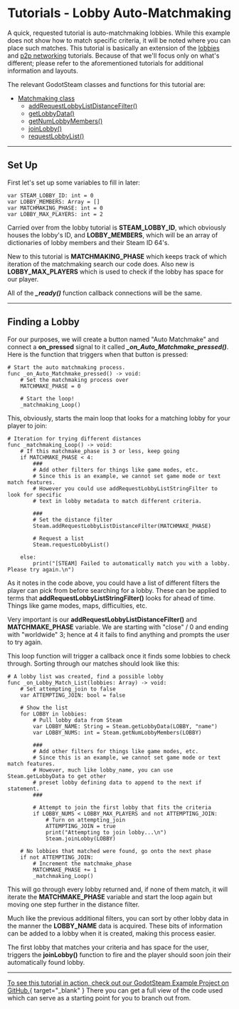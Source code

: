 # Tutorials - Lobby Auto-Matchmaking

A quick, requested tutorial is auto-matchmaking lobbies. While this example does not show how to match specific criteria, it will be noted where you can place such matches. This tutorial is basically an extension of the [lobbies](lobbies.md) and [p2p networking](p2p.md) tutorials. Because of that we'll focus only on what's different; please refer to the aforementioned tutorials for additional information and layouts.

The relevant GodotSteam classes and functions for this tutorial are:

  * [Matchmaking class](../classes/matchmaking.md)
    * [addRequestLobbyListDistanceFilter()](../classes/matchmaking.md#addrequestlobbylistdistancefilter)
	* [getLobbyData()](../classes/matchmaking.md#getlobbydata)
	* [getNumLobbyMembers()](../classes/matchmaking.md#getnumlobbymembers)
	* [joinLobby()](../classes/matchmaking.md#joinlobby)
	* [requestLobbyList()](../classes/matchmaking.md#requestlobbylist)

---

## Set Up

First let's set up some variables to fill in later:

````
var STEAM_LOBBY_ID: int = 0
var LOBBY_MEMBERS: Array = []
var MATCHMAKING_PHASE: int = 0
var LOBBY_MAX_PLAYERS: int = 2
````

Carried over from the lobby tutorial is **STEAM_LOBBY_ID**, which obviously houses the lobby's ID, and **LOBBY_MEMBERS**, which will be an array of dictionaries of lobby members and their Steam ID 64's.

New to this tutorial is **MATCHMAKING_PHASE** which keeps track of which iteration of the matchmaking search our code does. Also new is **LOBBY_MAX_PLAYERS** which is used to check if the lobby has space for our player.

All of the ***_ready()*** function callback connections will be the same.

---

## Finding a Lobby
For our purposes, we will create a button named "Auto Matchmake" and connect a **on_pressed** signal to it called ***_on_Auto_Matchmake_pressed()***. Here is the function that triggers when that button is pressed:

````
# Start the auto matchmaking process.
func _on_Auto_Matchmake_pressed() -> void:
	# Set the matchmaking process over
	MATCHMAKE_PHASE = 0

	# Start the loop!
	_matchmaking_Loop()
````			

This, obviously, starts the main loop that looks for a matching lobby for your player to join:

````
# Iteration for trying different distances
func _matchmaking_Loop() -> void:
	# If this matchmake_phase is 3 or less, keep going
	if MATCHMAKE_PHASE < 4:
		###
		# Add other filters for things like game modes, etc.
		# Since this is an example, we cannot set game mode or text match features.
		# However you could use addRequestLobbyListStringFilter to look for specific
		# text in lobby metadata to match different criteria.

		###
		# Set the distance filter
		Steam.addRequestLobbyListDistanceFilter(MATCHMAKE_PHASE)

		# Request a list
		Steam.requestLobbyList()

	else:
		print("[STEAM] Failed to automatically match you with a lobby. Please try again.\n")
````

As it notes in the code above, you could have a list of different filters the player can pick from before searching for a lobby. These can be applied to terms that **addRequestLobbyListStringFilter()** looks for ahead of time. Things like game modes, maps, difficulties, etc.

Very important is our **addRequestLobbyListDistanceFilter()** and **MATCHMAKE_PHASE** variable. We are starting with "close" / 0 and ending with "worldwide" 3; hence at 4 it fails to find anything and prompts the user to try again.

This loop function will trigger a callback once it finds some lobbies to check through. Sorting through our matches should look like this:

````
# A lobby list was created, find a possible lobby
func _on_Lobby_Match_List(lobbies: Array) -> void:
	# Set attempting_join to false
	var ATTEMPTING_JOIN: bool = false

	# Show the list 
	for LOBBY in lobbies:
		# Pull lobby data from Steam
		var LOBBY_NAME: String = Steam.getLobbyData(LOBBY, "name")
		var LOBBY_NUMS: int = Steam.getNumLobbyMembers(LOBBY)

		###
		# Add other filters for things like game modes, etc.
		# Since this is an example, we cannot set game mode or text match features.
		# However, much like lobby_name, you can use Steam.getLobbyData to get other
		# preset lobby defining data to append to the next if statement.
		###

		# Attempt to join the first lobby that fits the criteria
		if LOBBY_NUMS < LOBBY_MAX_PLAYERS and not ATTEMPTING_JOIN:
			# Turn on attempting_join
			ATTEMPTING_JOIN = true
			print("Attempting to join lobby...\n")
			Steam.joinLobby(LOBBY)

	# No lobbies that matched were found, go onto the next phase
	if not ATTEMPTING_JOIN:
		# Increment the matchmake_phase
		MATCHMAKE_PHASE += 1
		_matchmaking_Loop()
````

This will go through every lobby returned and, if none of them match, it will iterate the **MATCHMAKE_PHASE** variable and start the loop again but moving one step further in the distance filter.

Much like the previous additional filters, you can sort by other lobby data in the manner the **LOBBY_NAME** data is acquired. These bits of information can be added to a lobby when it is created, making this process easier.

The first lobby that matches your criteria and has space for the user, triggers the **joinLobby()** function to fire and the player should soon join their automatically found lobby.

---

[To see this tutorial in action, check out our GodotSteam Example Project on GitHub.](https://github.com/CoaguCo-Industries/GodotSteam-Example-Project){ target="_blank" } There you can get a full view of the code used which can serve as a starting point for you to branch out from.

